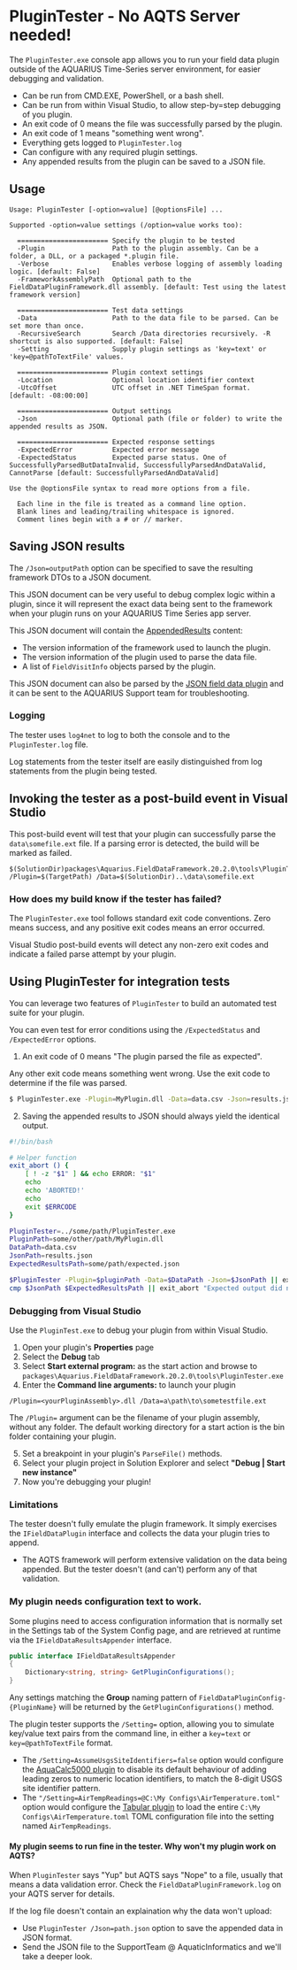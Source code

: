 ﻿# PluginTester - No AQTS Server needed!

The `PluginTester.exe` console app allows you to run your field data plugin outside of the AQUARIUS Time-Series server environment, for easier debugging and validation.

- Can be run from CMD.EXE, PowerShell, or a bash shell.
- Can be run from within Visual Studio, to allow step-by=step debugging of you plugin.
- An exit code of 0 means the file was successfully parsed by the plugin.
- An exit code of 1 means "something went wrong".
- Everything gets logged to `PluginTester.log`
- Can configure with any required plugin settings.
- Any appended results from the plugin can be saved to a JSON file.

## Usage

```
Usage: PluginTester [-option=value] [@optionsFile] ...

Supported -option=value settings (/option=value works too):

  ======================= Specify the plugin to be tested
  -Plugin                 Path to the plugin assembly. Can be a folder, a DLL, or a packaged *.plugin file.
  -Verbose                Enables verbose logging of assembly loading logic. [default: False]
  -FrameworkAssemblyPath  Optional path to the FieldDataPluginFramework.dll assembly. [default: Test using the latest framework version]

  ======================= Test data settings
  -Data                   Path to the data file to be parsed. Can be set more than once.
  -RecursiveSearch        Search /Data directories recursively. -R shortcut is also supported. [default: False]
  -Setting                Supply plugin settings as 'key=text' or 'key=@pathToTextFile' values.

  ======================= Plugin context settings
  -Location               Optional location identifier context
  -UtcOffset              UTC offset in .NET TimeSpan format. [default: -08:00:00]

  ======================= Output settings
  -Json                   Optional path (file or folder) to write the appended results as JSON.

  ======================= Expected response settings
  -ExpectedError          Expected error message
  -ExpectedStatus         Expected parse status. One of SuccessfullyParsedButDataInvalid, SuccessfullyParsedAndDataValid, CannotParse [default: SuccessfullyParsedAndDataValid]

Use the @optionsFile syntax to read more options from a file.

  Each line in the file is treated as a command line option.
  Blank lines and leading/trailing whitespace is ignored.
  Comment lines begin with a # or // marker.
```

## Saving JSON results

The `/Json=outputPath` option can be specified to save the resulting framework DTOs to a JSON document.

This JSON document can be very useful to debug complex logic within a plugin, since it will represent the exact data being sent to the framework when your plugin runs on your AQUARIUS Time Series app server.

This JSON document will contain the [AppendedResults](../FieldDataPluginFramework.Serialization/AppendedResults.cs) content:
- The version information of the framework used to launch the plugin.
- The version information of the plugin used to parse the data file.
- A list of `FieldVisitInfo` objects parsed by the plugin.

This JSON document can also be parsed by the [JSON field data plugin](../JsonFieldData/Readme.md) and it can be sent to the AQUARIUS Support team for troubleshooting.

### Logging

The tester uses `log4net` to log to both the console and to the `PluginTester.log` file.

Log statements from the tester itself are easily distinguished from log statements from the plugin being tested.

## Invoking the tester as a post-build event in Visual Studio

This post-build event will test that your plugin can successfully parse the `data\somefile.ext` file. If a parsing error is detected, the build will be marked as failed.

```
$(SolutionDir)packages\Aquarius.FieldDataFramework.20.2.0\tools\PluginTester.exe /Plugin=$(TargetPath) /Data=$(SolutionDir)..\data\somefile.ext
```

### How does my build know if the tester has failed?

The `PluginTester.exe` tool follows standard exit code conventions. Zero means success, and any positive exit codes means an error occurred.

Visual Studio post-build events will detect any non-zero exit codes and indicate a failed parse attempt by your plugin.

## Using PluginTester for integration tests

You can leverage two features of `PluginTester` to build an automated test suite for your plugin.

You can even test for error conditions using the `/ExpectedStatus` and `/ExpectedError` options.

1. An exit code of 0 means "The plugin parsed the file as expected".

Any other exit code means something went wrong. Use the exit code to determine if the file was parsed.

```sh
$ PluginTester.exe -Plugin=MyPlugin.dll -Data=data.csv -Json=results.json || echo "Did not parser data.csv"
```

2. Saving the appended results to JSON should always yield the identical output.

```sh
#!/bin/bash

# Helper function
exit_abort () {
    [ ! -z "$1" ] && echo ERROR: "$1"
    echo
    echo 'ABORTED!'
    echo
    exit $ERRCODE
}

PluginTester=../some/path/PluginTester.exe
PluginPath=some/other/path/MyPlugin.dll
DataPath=data.csv
JsonPath=results.json
ExpectedResultsPath=some/path/expected.json

$PluginTester -Plugin=$pluginPath -Data=$DataPath -Json=$JsonPath || exit_abort "Can't parse $DataPath"
cmp $JsonPath $ExpectedResultsPath || exit_abort "Expected output did not match."
```

### Debugging from Visual Studio

Use the `PluginTest.exe` to debug your plugin from within Visual Studio.

1. Open your plugin's **Properties** page
2. Select the **Debug** tab
3. Select **Start external program:** as the start action and browse to `packages\Aquarius.FieldDataFramework.20.2.0\tools\PluginTester.exe`
4. Enter the **Command line arguments:** to launch your plugin

```
/Plugin=<yourPluginAssembly>.dll /Data=a\path\to\sometestfile.ext
```

The `/Plugin=` argument can be the filename of your plugin assembly, without any folder. The default working directory for a start action is the bin folder containing your plugin.

5. Set a breakpoint in your plugin's `ParseFile()` methods.
6. Select your plugin project in Solution Explorer and select **"Debug | Start new instance"**
7. Now you're debugging your plugin!

### Limitations

The tester doesn't fully emulate the plugin framework. It simply exercises the `IFieldDataPlugin` interface and collects the data your plugin tries to append.

- The AQTS framework will perform extensive validation on the data being appended. But the tester doesn't (and can't) perform any of that validation.

### My plugin needs configuration text to work.

Some plugins need to access configuration information that is normally set in the Settings tab of the System Config page, and are retrieved at runtime via the `IFieldDataResultsAppender` interface.

```C#
public interface IFieldDataResultsAppender
{
    Dictionary<string, string> GetPluginConfigurations();
}
```

Any settings matching the **Group** naming pattern of `FieldDataPluginConfig-{PluginName}` will be returned by the `GetPluginConfigurations()` method.

The plugin tester supports the `/Setting=` option, allowing you to simulate key/value text pairs from the command line, in either a `key=text` or `key=@pathToTextFile` format.

- The `/Setting=AssumeUsgsSiteIdentifiers=false` option would configure the [AquaCalc5000 plugin](https://github.com/AquaticInformatics/aquacalc-5000-field-data-plugin#configuring-the-plugin) to disable its default behaviour of adding leading zeros to numeric location identifiers, to match the 8-digit USGS site identifier pattern.
- The `"/Setting=AirTempReadings=@C:\My Configs\AirTemperature.toml"` option would configure the [Tabular plugin](https://github.com/AquaticInformatics/tabular-field-data-plugin#where-is-each-configuration-file-stored) to load the entire `C:\My Configs\AirTemperature.toml` TOML configuration file into the setting named `AirTempReadings`.

#### My plugin seems to run fine in the tester. Why won't my plugin work on AQTS?

When `PluginTester` says "Yup" but AQTS says "Nope" to a file, usually that means a data validation error. Check the `FieldDataPluginFramework.log` on your AQTS server for details.

If the log file doesn't contain an explaination why the data won't upload:
- Use `PluginTester /Json=path.json` option to save the appended data in JSON format.
- Send the JSON file to the SupportTeam @ AquaticInformatics and we'll take a deeper look.

